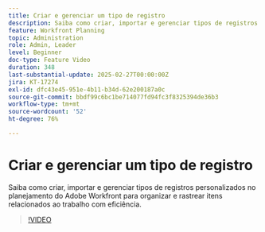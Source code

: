 ```yaml
---
title: Criar e gerenciar um tipo de registro
description: Saiba como criar, importar e gerenciar tipos de registros personalizados no planejamento do Adobe Workfront para organizar e rastrear itens relacionados ao trabalho com eficiência.
feature: Workfront Planning
topic: Administration
role: Admin, Leader
level: Beginner
doc-type: Feature Video
duration: 348
last-substantial-update: 2025-02-27T00:00:00Z
jira: KT-17274
exl-id: dfc43e45-951e-4b11-b34d-62e200187a0c
source-git-commit: bbdf99c6bc1be714077fd94fc3f8325394de36b3
workflow-type: tm+mt
source-wordcount: '52'
ht-degree: 76%

---
```


# Criar e gerenciar um tipo de registro

Saiba como criar, importar e gerenciar tipos de registros personalizados no planejamento do Adobe Workfront para organizar e rastrear itens relacionados ao trabalho com eficiência.

>[!VIDEO](https://video.tv.adobe.com/v/3448089/?learn=on&enablevpops=1&captions=por_br)
